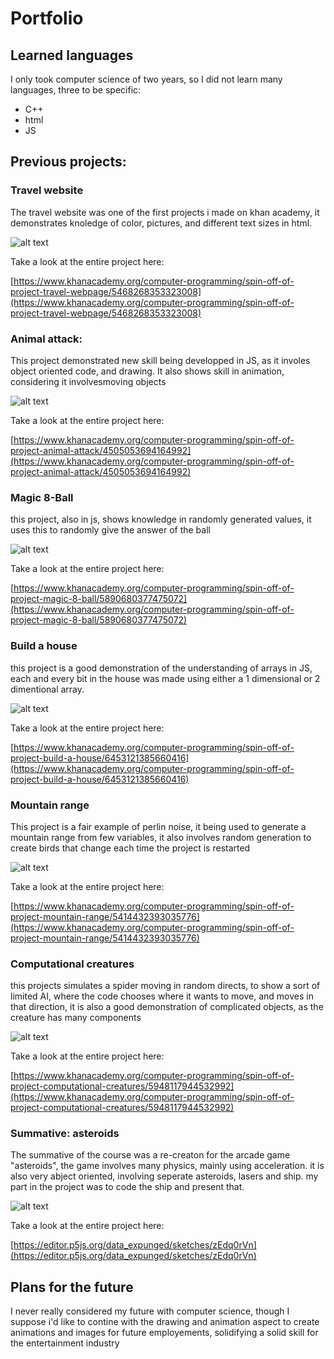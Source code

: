 # Portfolio

## Learned languages
I only took computer science of two years, so I did not learn many languages, three to be specific:
 - C++
 - html
 - JS

## Previous projects:

### Travel website
The travel website was one of the first projects i made on khan academy, it demonstrates knoledge of color, pictures, and different text sizes in html.

![alt text](https://www.khanacademy.org/computer-programming/spin-off-of-project-travel-webpage/5468268353323008/5721036024709120.png)

Take a look at the entire project here:

[https://www.khanacademy.org/computer-programming/spin-off-of-project-travel-webpage/5468268353323008](https://www.khanacademy.org/computer-programming/spin-off-of-project-travel-webpage/5468268353323008)

### Animal attack:
This project demonstrated new skill being developped in JS, as it involes object oriented code, and drawing. It also shows skill in animation, considering it involvesmoving objects

![alt text](https://www.khanacademy.org/computer-programming/spin-off-of-project-animal-attack/4505053694164992/5767494685949952.png)

Take a look at the entire project here:

[https://www.khanacademy.org/computer-programming/spin-off-of-project-animal-attack/4505053694164992](https://www.khanacademy.org/computer-programming/spin-off-of-project-animal-attack/4505053694164992)

### Magic 8-Ball
this project, also in js, shows knowledge in randomly generated values, it uses this to randomly give the answer of the ball

![alt text](https://www.khanacademy.org/computer-programming/spin-off-of-project-magic-8-ball/5890680377475072/5667168544882688.png)

Take a look at the entire project here:

[https://www.khanacademy.org/computer-programming/spin-off-of-project-magic-8-ball/5890680377475072](https://www.khanacademy.org/computer-programming/spin-off-of-project-magic-8-ball/5890680377475072)

### Build a house
this project is a good demonstration of the understanding of arrays in JS, each and every bit in the house was made using either a 1 dimensional or 2 dimentional array.

![alt text](https://www.khanacademy.org/computer-programming/spin-off-of-project-build-a-house/6453121385660416/5654153720233984.png)

Take a look at the entire project here:

[https://www.khanacademy.org/computer-programming/spin-off-of-project-build-a-house/6453121385660416](https://www.khanacademy.org/computer-programming/spin-off-of-project-build-a-house/6453121385660416)

### Mountain range
This project is a fair example of perlin noise, it being used to generate a mountain range from few variables, it also involves random generation to create birds that change each time the project is restarted

![alt text](https://www.khanacademy.org/computer-programming/spin-off-of-project-mountain-range/5414432393035776/5651874166341632.png)

Take a look at the entire project here:

[https://www.khanacademy.org/computer-programming/spin-off-of-project-mountain-range/5414432393035776](https://www.khanacademy.org/computer-programming/spin-off-of-project-mountain-range/5414432393035776)

### Computational creatures
this projects simulates a spider moving in random directs, to show a sort of limited AI, where the code chooses where it wants to move, and moves in that direction, it is also a good demonstration of complicated objects, as the creature has many components

![alt text](https://www.khanacademy.org/computer-programming/spin-off-of-project-computational-creatures/5948117944532992/5649050225344512.png)

Take a look at the entire project here:

[https://www.khanacademy.org/computer-programming/spin-off-of-project-computational-creatures/5948117944532992](https://www.khanacademy.org/computer-programming/spin-off-of-project-computational-creatures/5948117944532992)

### Summative: asteroids
The summative of the course was a re-creaton for the arcade game "asteroids", the game involves many physics, mainly using acceleration. it is also very abject oriented, involving seperate asteroids, lasers and ship. my part in the project was to code the ship and present that.

![alt text](https://www.khanacademy.org/computer-programming/thing/5606003937542144/5707702298738688.png)

Take a look at the entire project here:

[https://editor.p5js.org/data_expunged/sketches/zEdq0rVn](https://editor.p5js.org/data_expunged/sketches/zEdq0rVn)

## Plans for the future
I never really considered my future with computer science, though I suppose i'd like to contine with the drawing and animation aspect to create animations and images for future employements, solidifying a solid skill for the entertainment industry
